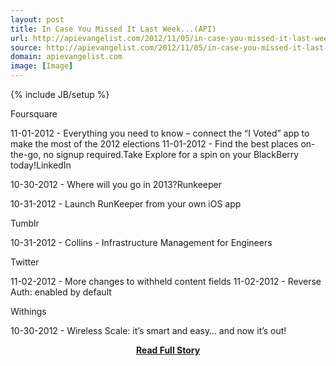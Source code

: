 ```yaml
---
layout: post
title: In Case You Missed It Last Week...(API)
url: http://apievangelist.com/2012/11/05/in-case-you-missed-it-last-week…api/
source: http://apievangelist.com/2012/11/05/in-case-you-missed-it-last-week…api/
domain: apievangelist.com
image: [Image]
---
```

{% include JB/setup %}<p>Foursquare




11-01-2012 -&nbsp;Everything you need to know &ndash; connect the &ldquo;I Voted&rdquo; app to make the most of the 2012 elections
11-01-2012 -&nbsp;Find the best places on-the-go, no signup required.Take Explore for a spin on your BlackBerry today!LinkedIn




10-30-2012 -&nbsp;Where will you go in 2013?Runkeeper




10-31-2012 -&nbsp;Launch RunKeeper from your own iOS app





Tumblr




10-31-2012 -&nbsp;Collins - Infrastructure Management for Engineers





Twitter




11-02-2012 -&nbsp;More changes to withheld content fields
11-02-2012 -&nbsp;Reverse Auth: enabled by default





Withings




10-30-2012 -&nbsp;Wireless Scale: it&rsquo;s smart and easy&hellip; and now it&rsquo;s out!</p>
<center><p><a href="http://apievangelist.com/2012/11/05/in-case-you-missed-it-last-week…api/" style='padding:25px; font-sze:18px; font-weight: bold;'>Read Full Story</a></p></center>
